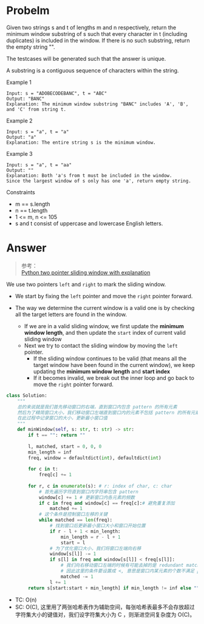 # Probelm
Given two strings s and t of lengths m and n respectively, return the minimum window substring of s such that every character in t (including duplicates) is included in the window. If there is no such substring, return the empty string "".

The testcases will be generated such that the answer is unique.

A substring is a contiguous sequence of characters within the string.

Example 1
```
Input: s = "ADOBECODEBANC", t = "ABC"
Output: "BANC"
Explanation: The minimum window substring "BANC" includes 'A', 'B', and 'C' from string t.
```

Example 2
```
Input: s = "a", t = "a"
Output: "a"
Explanation: The entire string s is the minimum window.
```

Example 3
```
Input: s = "a", t = "aa"
Output: ""
Explanation: Both 'a's from t must be included in the window.
Since the largest window of s only has one 'a', return empty string.
```

Constraints
- m == s.length
- n == t.length
- 1 <= m, n <= 105
- s and t consist of uppercase and lowercase English letters.
# Answer
> 参考：<br>
[Python two pointer sliding window with explanation](https://leetcode.com/problems/minimum-window-substring/discuss/226911/Python-two-pointer-sliding-window-with-explanation)

We use two pointers `left` and `right` to mark the sliding window.

- We start by fixing the `left` pointer and move the `right` pointer forward. 

- The way we determine the current window is a valid one is by checking all the target letters are found in the window. 
    - If we are in a valid sliding window, we first update the **minimum window length**, and then update the `start` index of current valid sliding window
    - Next we try to contact the sliding window by moving the `left` pointer.
        - If the sliding window continues to be valid (that means all the target window have been found in the current window), we keep updating the **minimum window length** and **start index**
        - If it becomes invalid, we break out the inner loop and go back to move the `right` pointer forward.

```python
class Solution:
    """
    总的来说就是我们首先移动窗口的右端，直到窗口内包含 pattern 的所有元素
    然后为了精简窗口大小，我们移动窗口左端直到窗口内的元素不包括 pattern 的所有元素
    在此过程中记录窗口的大小，更新最小窗口值
    """
    def minWindow(self, s: str, t: str) -> str:
        if t == "": return ""
        
        l, matched, start = 0, 0, 0
        min_length = inf
        freq, window = defaultdict(int), defaultdict(int)
        
        for c in t:
            freq[c] += 1
        
        for r, c in enumerate(s): # r: index of char, c: char
            # 首先遍历字符直到窗口内字符串包含 pattern
            window[c] += 1 # 更新窗口内各元素的频数
            if c in freq and window[c] == freq[c]:# 避免重复添加
                matched += 1
            # 这个条件是控制窗口左移的关键
            while matched == len(freq):
                # 找到窗口后更新最小窗口大小和窗口开始位置
                if r - l + 1 < min_length:
                    min_length = r - l + 1
                    start = l
                # 为了优化窗口大小，我们将窗口左端向右移
                window[s[l]] -= 1
                if s[l] in freq and window[s[l]] < freq[s[l]]:
                    # 我们向右移动窗口左端的时候有可能去掉的是 redundant matching characters
                    # 因此这里的条件要设置成 <, 意思是窗口内某元素的个数不满足 pattern 内相同元素的个数要求
                    matched -= 1
                l += 1
        return s[start:start + min_length] if min_length != inf else ""
```

- TC: O(n)
- SC: O(C), 这里用了两张哈希表作为辅助空间，每张哈希表最多不会存放超过字符集大小的键值对，我们设字符集大小为 C ，则渐进空间复杂度为 O(C)。